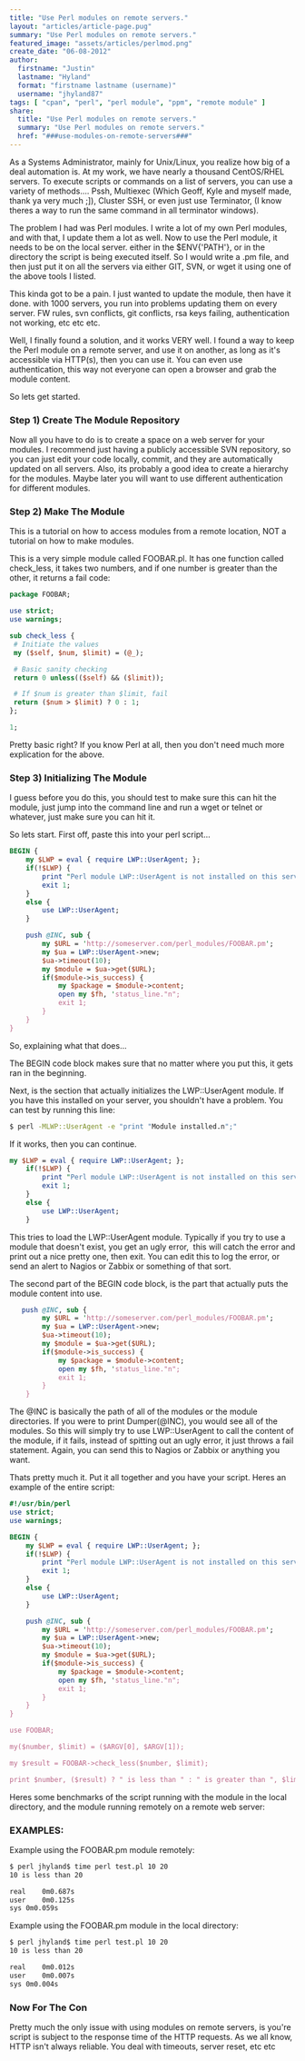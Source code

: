 ```yaml
---
title: "Use Perl modules on remote servers."
layout: "articles/article-page.pug"
summary: "Use Perl modules on remote servers."
featured_image: "assets/articles/perlmod.png"
create_date: "06-08-2012"
author:
  firstname: "Justin"
  lastname: "Hyland"
  format: "firstname lastname (username)"
  username: "jhyland87"
tags: [ "cpan", "perl", "perl module", "ppm", "remote module" ]
share:
  title: "Use Perl modules on remote servers."
  summary: "Use Perl modules on remote servers."
  href: "###use-modules-on-remote-servers###"
---
```

As a Systems Administrator, mainly for Unix/Linux, you realize how big of a deal automation is. At my work, we have nearly a thousand CentOS/RHEL servers. To execute scripts or commands on a list of servers, you can use a variety of methods.... Pssh, Multiexec (Which Geoff, Kyle and myself made, thank ya very much ;]), Cluster SSH, or even just use Terminator, (I know theres a way to run the same command in all terminator windows).

The problem I had was Perl modules. I write a lot of my own Perl modules, and with that, I update them a lot as well. Now to use the Perl module, it needs to be on the local server. either in the $ENV{'PATH'}, or in the directory the script is being executed itself. So I would write a .pm file, and then just put it on all the servers via either GIT, SVN, or wget it using one of the above tools I listed.

This kinda got to be a pain. I just wanted to update the module, then have it done. with 1000 servers, you run into problems updating them on every server. FW rules, svn conflicts, git conflicts, rsa keys failing, authentication not working, etc etc etc.

Well, I finally found a solution, and it works VERY well. I found a way to keep the Perl module on a remote server, and use it on another, as long as it's accessible via HTTP(s), then you can use it. You can even use authentication, this way not everyone can open a browser and grab the module content.

So lets get started.

### Step 1) Create The Module Repository
Now all you have to do is to create a space on a web server for your modules. I recommend just having a publicly accessible SVN repository, so you can just edit your code locally, commit, and they are automatically updated on all servers. Also, its probably a good idea to create a hierarchy for the modules. Maybe later you will want to use different authentication for different modules.
### Step 2) Make The Module
This is a tutorial on how to access modules from a remote location, NOT a tutorial on how to make modules.

This is a very simple module called FOOBAR.pl. It has one function called check_less, it takes two numbers, and if one number is greater than the other, it returns a fail code:

```perl
package FOOBAR;

use strict;
use warnings;

sub check_less {
 # Initiate the values
 my ($self, $num, $limit) = (@_);

 # Basic sanity checking
 return 0 unless(($self) && ($limit));

 # If $num is greater than $limit, fail
 return ($num > $limit) ? 0 : 1;
};

1;
```

Pretty basic right? If you know Perl at all, then you don't need much more explication for the above.

### Step 3) Initializing The Module
I guess before you do this, you should test to make sure this can hit the module, just jump into the command line and run a wget or telnet or whatever, just make sure you can hit it.

So lets start. First off, paste this into your perl script...

```perl
BEGIN {
    my $LWP = eval { require LWP::UserAgent; };
    if(!$LWP) {
        print "Perl module LWP::UserAgent is not installed on this server.n";
        exit 1;
    }
    else {
        use LWP::UserAgent;
    }

    push @INC, sub {
        my $URL = 'http://someserver.com/perl_modules/FOOBAR.pm';
        my $ua = LWP::UserAgent->new;
        $ua->timeout(10);
        my $module = $ua->get($URL);
        if($module->is_success) {
            my $package = $module->content;
            open my $fh, 'status_line."n";
            exit 1;
        }
    }
}
```

So, explaining what that does...

The BEGIN code block makes sure that no matter where you put this, it gets ran in the beginning.

Next, is the section that actually initializes the LWP::UserAgent module. If you have this installed on your server, you shouldn't have a problem. You can test by running this line:

```bash
$ perl -MLWP::UserAgent -e "print "Module installed.n";"
```

If it works, then you can continue.

```perl
my $LWP = eval { require LWP::UserAgent; };
    if(!$LWP) {
        print "Perl module LWP::UserAgent is not installed on this server.n";
        exit 1;
    }
    else {
        use LWP::UserAgent;
    }
```


This tries to load the LWP::UserAgent module. Typically if you try to use a module that doesn't exist, you get an ugly error,  this will catch the error and print out a nice pretty one, then exit. You can edit this to log the error, or send an alert to Nagios or Zabbix or something of that sort.

The second part of the BEGIN code block, is the part that actually puts the module content into use.

```perl
   push @INC, sub {
        my $URL = 'http://someserver.com/perl_modules/FOOBAR.pm';
        my $ua = LWP::UserAgent->new;
        $ua->timeout(10);
        my $module = $ua->get($URL);
        if($module->is_success) {
            my $package = $module->content;
            open my $fh, 'status_line."n";
            exit 1;
        }
    }
```


The @INC is basically the path of all of the modules or the module directories. If you were to print Dumper(@INC), you would see all of the modules. So this will simply try to use LWP::UserAgent to call the content of the module, if it fails, instead of spitting out an ugly error, it just throws a fail statement. Again, you can send this to Nagios or Zabbix or anything you want.

Thats pretty much it. Put it all together and you have your script. Heres an example of the entire script:

```perl
#!/usr/bin/perl
use strict;
use warnings;

BEGIN {
    my $LWP = eval { require LWP::UserAgent; };
    if(!$LWP) {
        print "Perl module LWP::UserAgent is not installed on this server, it must be installed to use the remote SAM modules.n";
        exit 1;
    }
    else {
        use LWP::UserAgent;
    }

    push @INC, sub {
        my $URL = 'http://someserver.com/perl_modules/FOOBAR.pm';
        my $ua = LWP::UserAgent->new;
        $ua->timeout(10);
        my $module = $ua->get($URL);
        if($module->is_success) {
            my $package = $module->content;
            open my $fh, 'status_line."n";
            exit 1;
        }
    }
}

use FOOBAR;

my($number, $limit) = ($ARGV[0], $ARGV[1]);

my $result = FOOBAR->check_less($number, $limit);

print $number, ($result) ? " is less than " : " is greater than ", $limit ."n";
```


Heres some benchmarks of the script running with the module in the local directory, and the module running remotely on a remote web server:

### EXAMPLES:
Example using the FOOBAR.pm module remotely:

```bash
$ perl jhyland$ time perl test.pl 10 20
10 is less than 20

real	0m0.687s
user	0m0.125s
sys	0m0.059s
```

Example using the FOOBAR.pm module in the local directory:

```bash
$ perl jhyland$ time perl test.pl 10 20
10 is less than 20

real	0m0.012s
user	0m0.007s
sys	0m0.004s
```

### Now For The Con
Pretty much the only issue with using modules on remote servers, is you're script is subject to the response time of the HTTP requests. As we all know, HTTP isn't always reliable. You deal with timeouts, server reset, etc etc
